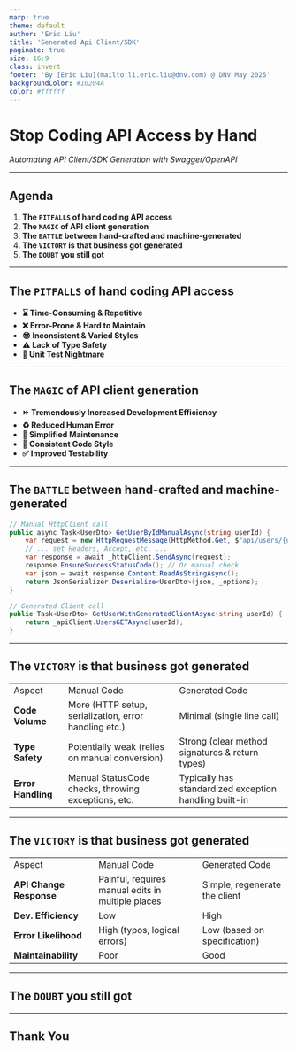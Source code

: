 ```yaml
---
marp: true
theme: default
author: 'Eric Liu'
title: 'Generated Api Client/SDK'
paginate: true
size: 16:9
class: invert
footer: 'By [Eric Liu](mailto:li.eric.liu@dnv.com) @ DNV May 2025'
backgroundColor: #10204A
color: #ffffff
---
```


# **Stop Coding API Access by Hand**

 _Automating API Client/SDK Generation with Swagger/OpenAPI_

<!--
Presenter notes:
- Time management, time speak on each agenda
- Interaction with audience
- Realworld examples
- Restate the benefits for the audience
-->

---

<!-- 
header: 'Stop Coding API Access by Hand'
-->

## **Agenda**

1. **The `PITFALLS` of hand coding API access**
2. **The `MAGIC` of API client generation**
3. **The `BATTLE` between hand-crafted and machine-generated**
4. **The `VICTORY` is that business got generated**
5. **The `DOUBT` you still got**

---

## **The `PITFALLS` of hand coding API access**

- **⌛ Time-Consuming & Repetitive**
- **❌ Error-Prone & Hard to Maintain**
- **😎 Inconsistent & Varied Styles**
- **⚠️ Lack of Type Safety**
- **👻 Unit Test Nightmare**

<!--
- Time-Consuming & Repetitive
- - Reading API docs with raw eyes
- - Coding for the `urls`, `parameters`, `payloads`, `object schemas`
- - Coding for operating `HttpClient`, `HttpRequestMessage`, `HttpResponseMessage` and serialization, and error handling

- Error-Prone & Hard to Maintain
- - Mis-reading API docs
- - Updating code for every API update
- - Could be difficult to identity all the API updates
 
- Inconsistent & Varied Styles
- - Code written by different developers or for different projects can vary significantly in style
- - Error handling logic, logging mechanisms, etc., become hard to standardize
- - Not easy to describe an endpoint to others

- Lack of Type Safety
- - Directly handling string or binary content, then manually deserializing, sacrifices compile-time type checking
- - Relying on `dynamic` or `JObject` compromises type safety and refactoring ease

- Unit Test Nightmare
- - Multiple test cases for each API endpoint
- - Preparing for lot of test data
-
-->

---

## **The `MAGIC` of API client generation**

- **⏩ Tremendously Increased Development Efficiency**
- **♻️ Reduced Human Error**
- **🙂 Simplified Maintenance**
- **🍻 Consistent Code Style**
- **✅ Improved Testability**

---

## **The `BATTLE` between hand-crafted and machine-generated**

```csharp
// Manual HttpClient call
public async Task<UserDto> GetUserByIdManualAsync(string userId) {
    var request = new HttpRequestMessage(HttpMethod.Get, $"api/users/{userId}");
    // ... set Headers, Accept, etc. ...
    var response = await _httpClient.SendAsync(request);
    response.EnsureSuccessStatusCode(); // Or manual check
    var json = await response.Content.ReadAsStringAsync();
    return JsonSerializer.Deserialize<UserDto>(json, _options);
}
```

```csharp
// Generated Client call
public Task<UserDto> GetUserWithGeneratedClientAsync(string userId) {
    return _apiClient.UsersGETAsync(userId);
}
```

---

## **The `VICTORY` is that business got generated**

 |   |   |   |
 |---|---|---|
 |Aspect|Manual Code|Generated Code|
 |**Code Volume**|More (HTTP setup, serialization, error handling etc.)|Minimal (single line call)|
 |**Type Safety**|Potentially weak (relies on manual conversion)|Strong (clear method signatures & return types)|
 |**Error Handling**|Manual StatusCode checks, throwing exceptions, etc.|Typically has standardized exception handling built-in|

---

## **The `VICTORY` is that business got generated**

 |   |   |   |
 |---|---|---|
 |Aspect|Manual Code|Generated Code|
 |**API Change Response**|Painful, requires manual edits in multiple places|Simple, regenerate the client|
 |**Dev. Efficiency**|Low|High|
 |**Error Likelihood**|High (typos, logical errors)|Low (based on specification)|
 |**Maintainability**|Poor|Good|
 
---

## **The `DOUBT` you still got**



---

## **Thank You**